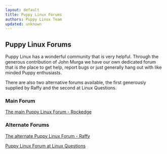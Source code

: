 ```yaml
---
layout: default
title: Puppy Linux Forums
authors: Puppy Linux Team
updated: unknown
---
```

## Puppy Linux Forums

Puppy Linux has a wonderful community that is very helpful. Through the 
generous contribution of John Murga we have our own dedicated forum that is
_the_ place to get help, report bugs or just generally hang out with like
minded Puppy enthusiasts.

There are also two alternative forums available, the first generously
supplied by Raffy and the second at Linux Questions.

### Main Forum

[The main Puppy Linux Forum - Rockedge](http://https://puppylinux.rockedge.org)

### Alternate Forums

[The alternate Puppy Linux Forum - Raffy](http://puppylinux.info/)

[Puppy Linux Forum at Linux Questions](http://www.linuxquestions.org/questions/puppy-71/)
